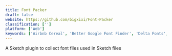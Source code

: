 ```yaml
---
title: Font Packer
draft: false 
website: https://github.com/bigxixi/Font-Packer
classification: ['']
platform: ['Web']
keywords: ['Airbnb Cereal', 'Better Google Font Finder', 'Delta Fonts', 'Font Fit', 'Font Shaming', 'FontJoy', 'FontMap', 'Fontea', 'Get The Font', 'Reduce by Flawless App', 'Sketch The Ripper', 'Sketch Viewer', 'Sketch2PDF', 'Unique', 'What Font Is']
---
```

A Sketch plugin to collect font files used in Sketch files